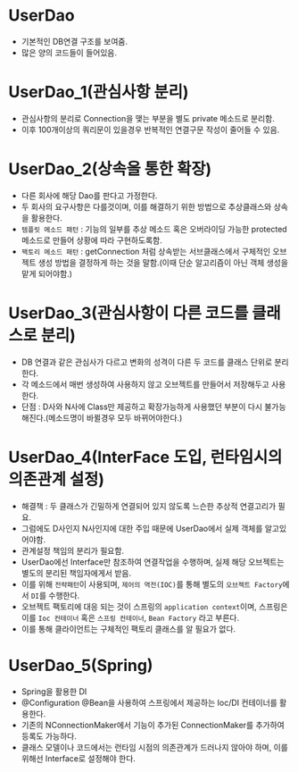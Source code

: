 # UserDao
 - 기본적인 DB연결 구조를 보여줌.
 - 많은 양의 코드들이 들어있음.

# UserDao_1(관심사항 분리)
- 관심사항의 분리로 Connection을 맺는 부분을 별도 private 메소드로 분리함.
- 이후 100개이상의 쿼리문이 있을경우 반복적인 연결구문 작성이 줄어들 수 있음.

# UserDao_2(상속을 통한 확장)
- 다른 회사에 해당 Dao를 판다고 가정한다.
- 두 회사의 요구사항은 다를것이며, 이를 해결하기 위한 방법으로 추상클래스와 상속을 활용한다.
- `템플릿 메소드 패턴` : 기능의 일부를 추상 메소드 혹은 오버라이딩 가능한 protected 메소드로 만들어 상황에 따라 구현하도록함.
- `팩토리 메소드 패턴` : getConnection 처럼 상속받는 서브클래스에서 구체적인 오브젝트 생성 방법을 결정하게 하는 것을 말함.(이때 단순 알고리즘이 아닌 객체 생성을 맡게 되어야함.)

# UserDao_3(관심사항이 다른 코드를 클래스로 분리)
- DB 연결과 같은 관심사가 다르고 변화의 성격이 다른 두 코드를 클래스 단위로 분리한다.
- 각 메소드에서 매번 생성하여 사용하지 않고 오브젝트를 만들어서 저장해두고 사용한다.
- 단점 : D사와 N사에 Class만 제공하고 확장가능하게 사용했던 부분이 다시 불가능해진다.(메소드명이 바뀔경우 모두 바뀌어야한다.)

# UserDao_4(InterFace 도입, 런타임시의 의존관계 설정)
- 해결책 : 두 클래스가 긴밀하게 연결되어 있지 않도록 느슨한 추상적 연결고리가 필요.
- 그럼에도 D사인지 N사인지에 대한 주입 때문에 UserDao에서 실제 객체를 알고있어야함.
- 관계설정 책임의 분리가 필요함.
- UserDao에선 Interface만 참조하여 연결작업을 수행하며, 실제 해당 오브젝트는 별도의 분리된 책임자에게서 받음.
- 이를 위해 `전략패턴`이 사용되며, `제어의 역전(IOC)`를 통해 별도의 `오브젝트 Factory`에서 `DI`를 수행한다.
- 오브젝트 팩토리에 대응 되는 것이 스프링의 `application context`이며, 스프링은 이를 `Ioc 컨테이너` 혹은 `스프링 컨테이너`, `Bean Factory` 라고 부른다.
- 이를 통해 클라이언트는 구체적인 팩토리 클래스를 알 필요가 없다.

# UserDao_5(Spring)
- Spring을 활용한 DI
- @Configuration @Bean을 사용하여 스프링에서 제공하는 Ioc/DI 컨테이너를 활용한다.
- 기존의 NConnectionMaker에서 기능이 추가된 ConnectionMaker를 추가하여 등록도 가능하다.
- 클래스 모델이나 코드에서는 런타임 시점의 의존관계가 드러나지 않아야 하며, 이를 위해선 Interface로 설정해야 한다.
